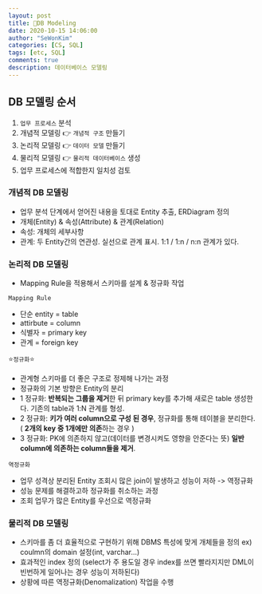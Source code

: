 ```yaml
---
layout: post
title: 🔅DB Modeling
date: 2020-10-15 14:06:00
author: "SeWonKim"
categories: [CS, SQL]
tags: [etc, SQL]
comments: true
description: 데이터베이스 모델링
---
```


## DB 모델링 순서

1. `업무 프로세스` 분석
2. 개념적 모델링 👉 `개념적 구조` 만들기
3. 논리적 모델링 👉 `데이터 모델` 만들기
4. 물리적 모델링 👉 `물리적 데이터베이스` 생성
5. 업무 프로세스에 적합한지 일치성 검토


### 개념적 DB 모델링
- 업무 분석 단계에서 얻어진 내용을 토대로 Entity 추출, ERDiagram 정의
- 개체(Entity) & 속성(Attribute) & 관계(Relation)
- 속성: 개체의 세부사항
- 관계: 두 Entity간의 연관성. 실선으로 관계 표시. 1:1 / 1:n / n:n 관계가 있다.

### 논리적 DB 모델링

- Mapping Rule을 적용해서 스키마를 설계 & 정규화 작업

`Mapping Rule`    
- 단순 entity = table
- attirbute = column
- 식별자 = primary key
- 관계 = foreign key


⭐`정규화`⭐       
- 관계형 스키마를 더 좋은 구조로 정제해 나가는 과정
- 정규화의 기본 방향은 Entity의 분리
- 1 정규화: **반복되는 그룹을 제거**한 뒤 primary key를 추가해 새로은 table 생성한다. 기존의 table과 1:N 관계를 형성.
- 2 정규화: **키가 여러 column으로 구성 된 경우**, 정규화를 통해 테이블을 분리한다. ( **2개의 key 중 1개에만 의존**하는 경우 )
- 3 정규화: PK에 의존하지 않고(데이터를 변경시켜도 영향을 안준다는 뜻) **일반 column에 의존하는 column들을 제거**.

 
 `역정규화`      
- 업무 성격상 분리된 Entity 조회시 많은 join이 발생하고 성능이 저하 -> 역정규화
- 성능 문제를 해결하고하 정규화를 취소하는 과정
- 조회 업무가 많은 Entity를 우선으로 역정규화



 ### 물리적 DB 모델링
 
 - 스키마를 좀 더 효율적으로 구현하기 위해 DBMS 특성에 맞게 개체들을 정의 ex) coulmn의 domain 설정(int, varchar...)
 - 효과적인 index 정의 (select가 주 용도일 경우 index를 쓰면 빨라지지만 DML이 빈번하게 일어나는 경우 성능이 저하된다)
 - 상황에 따른 역정규화(Denomalization) 작업을 수행


